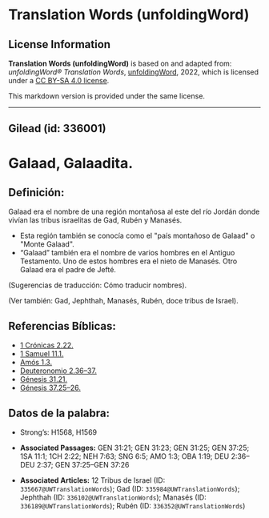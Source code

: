 # Translation Words (unfoldingWord)

## License Information

**Translation Words (unfoldingWord)** is based on and adapted from: _unfoldingWord® Translation Words_, [unfoldingWord](https://unfoldingword.org/utw), 2022, which is licensed under a [CC BY-SA 4.0 license](https://creativecommons.org/licenses/by-sa/4.0/legalcode.en).

This markdown version is provided under the same license.



--------------------------------

## Gilead (id: 336001)

Galaad, Galaadita.
==================

Definición:
-----------

Galaad era el nombre de una región montañosa al este del río Jordán donde vivían las tribus israelitas de Gad, Rubén y Manasés.

* Esta región también se conocía como el "país montañoso de Galaad" o "Monte Galaad".
* “Galaad” también era el nombre de varios hombres en el Antiguo Testamento. Uno de estos hombres era el nieto de Manasés. Otro Galaad era el padre de Jefté.

(Sugerencias de traducción: Cómo traducir nombres).

(Ver también: Gad, Jephthah, Manasés, Rubén, doce tribus de Israel).

Referencias Bíblicas:
---------------------

* [1 Crónicas 2\.22\.](https://ref.ly/1Chr2:22)
* [1 Samuel 11\.1\.](https://ref.ly/1Sam11:1)
* [Amós 1\.3\.](https://ref.ly/Amos1:3)
* [Deuteronomio 2\.36–37\.](https://ref.ly/Deut2:36-Deut2:37)
* [Génesis 31\.21\.](https://ref.ly/Gen31:21)
* [Génesis 37\.25–26\.](https://ref.ly/Gen37:25-Gen37:26)

Datos de la palabra:
--------------------

* Strong’s: H1568, H1569

* **Associated Passages:** GEN 31:21; GEN 31:23; GEN 31:25; GEN 37:25; 1SA 11:1; 1CH 2:22; NEH 7:63; SNG 6:5; AMO 1:3; OBA 1:19; DEU 2:36–DEU 2:37; GEN 37:25–GEN 37:26
* **Associated Articles:** 12 Tribus de Israel (ID: `335667@UWTranslationWords`); Gad (ID: `335984@UWTranslationWords`); Jephthah (ID: `336102@UWTranslationWords`); Manasés (ID: `336189@UWTranslationWords`); Rubén (ID: `336352@UWTranslationWords`)

